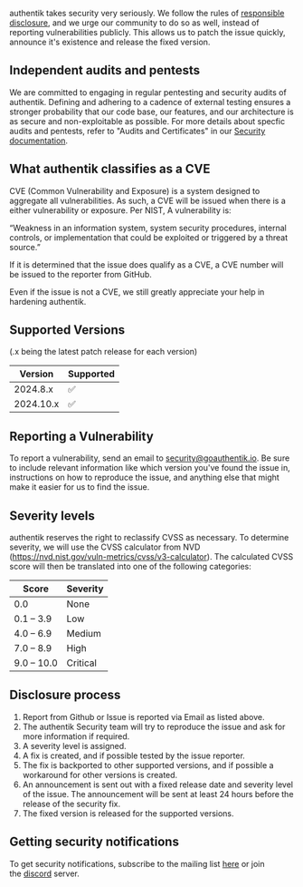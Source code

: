 authentik takes security very seriously. We follow the rules of [responsible disclosure](https://en.wikipedia.org/wiki/Responsible_disclosure), and we urge our community to do so as well, instead of reporting vulnerabilities publicly. This allows us to patch the issue quickly, announce it's existence and release the fixed version.

## Independent audits and pentests

We are committed to engaging in regular pentesting and security audits of authentik. Defining and adhering to a cadence of external testing ensures a stronger probability that our code base, our features, and our architecture is as secure and non-exploitable as possible. For more details about specfic audits and pentests, refer to "Audits and Certificates" in our [Security documentation](https://docs.goauthentik.io/docs/security).

## What authentik classifies as a CVE

CVE (Common Vulnerability and Exposure) is a system designed to aggregate all vulnerabilities. As such, a CVE will be issued when there is a either vulnerability or exposure. Per NIST, A vulnerability is:

“Weakness in an information system, system security procedures, internal controls, or implementation that could be exploited or triggered by a threat source.”

If it is determined that the issue does qualify as a CVE, a CVE number will be issued to the reporter from GitHub.

Even if the issue is not a CVE, we still greatly appreciate your help in hardening authentik.

## Supported Versions

(.x being the latest patch release for each version)

| Version   | Supported |
| --------- | --------- |
| 2024.8.x  | ✅        |
| 2024.10.x | ✅        |

## Reporting a Vulnerability

To report a vulnerability, send an email to [security@goauthentik.io](mailto:security@goauthentik.io). Be sure to include relevant information like which version you've found the issue in, instructions on how to reproduce the issue, and anything else that might make it easier for us to find the issue.

## Severity levels

authentik reserves the right to reclassify CVSS as necessary. To determine severity, we will use the CVSS calculator from NVD (https://nvd.nist.gov/vuln-metrics/cvss/v3-calculator). The calculated CVSS score will then be translated into one of the following categories:

| Score      | Severity |
| ---------- | -------- |
| 0.0        | None     |
| 0.1 – 3.9  | Low      |
| 4.0 – 6.9  | Medium   |
| 7.0 – 8.9  | High     |
| 9.0 – 10.0 | Critical |

## Disclosure process

1. Report from Github or Issue is reported via Email as listed above.
2. The authentik Security team will try to reproduce the issue and ask for more information if required.
3. A severity level is assigned.
4. A fix is created, and if possible tested by the issue reporter.
5. The fix is backported to other supported versions, and if possible a workaround for other versions is created.
6. An announcement is sent out with a fixed release date and severity level of the issue. The announcement will be sent at least 24 hours before the release of the security fix.
7. The fixed version is released for the supported versions.

## Getting security notifications

To get security notifications, subscribe to the mailing list [here](https://groups.google.com/g/authentik-security-announcements) or join the [discord](https://goauthentik.io/discord) server.
